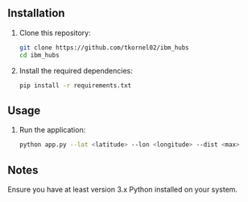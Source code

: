 ## Installation

1. Clone this repository:
    ```sh
    git clone https://github.com/tkornel02/ibm_hubs
    cd ibm_hubs
    ```

2. Install the required dependencies:
    ```sh
    pip install -r requirements.txt
    ```

## Usage

1. Run the application:
    ```sh
    python app.py --lat <latitude> --lon <longitude> --dist <max>
    ```

## Notes

Ensure you have at least version 3.x Python installed on your system.

